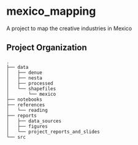 mexico_mapping
==============================

A project to map the creative industries in Mexico

Project Organization
------------
    .
    ├── data
    │   ├── denue
    │   ├── nesta
    │   ├── processed
    │   └── shapefiles
    │       └── mexico
    ├── notebooks
    ├── references
    │   └── reading
    ├── reports
    │   ├── data_sources
    │   ├── figures
    │   └── project_reports_and_slides
    └── src
